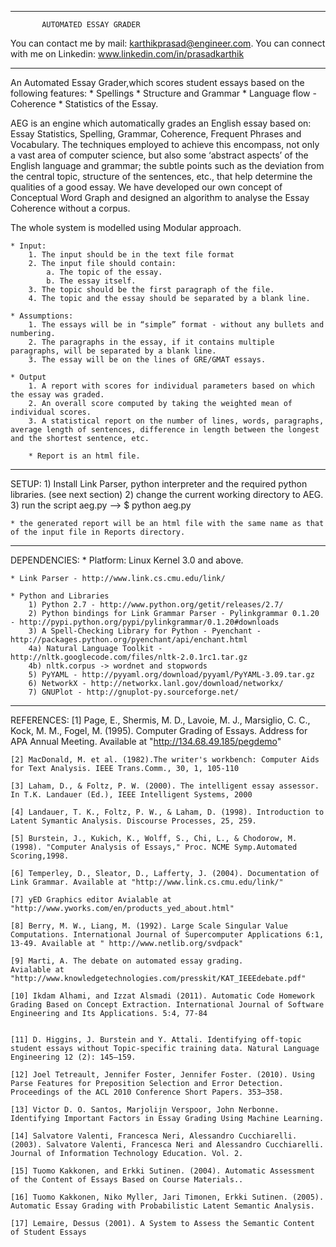 ***********************************************************************************************************
		   AUTOMATED ESSAY GRADER
You can contact me by mail: karthikprasad@engineer.com.
You can connect with me on Linkedin: www.linkedin.com/in/prasadkarthik
***********************************************************************************************************

An Automated Essay Grader,which scores student essays based on the following features:
	* Spellings
	* Structure and Grammar
	* Language flow - Coherence
	* Statistics of the Essay.

AEG is an engine which automatically grades an English essay based on: Essay Statistics, Spelling, Grammar, Coherence, Frequent Phrases and Vocabulary. The techniques employed to achieve this encompass, not only a vast area of computer science, but also some ‘abstract aspects’ of the English language and grammar; the subtle points such as the deviation from the central topic, structure of the sentences, etc., that help determine the qualities of a good essay. We have developed our own concept of Conceptual Word Graph and designed an algorithm to analyse the Essay Coherence without a corpus.

The whole system is modelled using Modular approach.

	* Input:
		1. The input should be in the text file format
		2. The input file should contain:
			a. The topic of the essay.
			b. The essay itself.
		3. The topic should be the first paragraph of the file.
		4. The topic and the essay should be separated by a blank line.

	* Assumptions:
		1. The essays will be in “simple” format - without any bullets and numbering.
		2. The paragraphs in the essay, if it contains multiple paragraphs, will be separated by a blank line.
		3. The essay will be on the lines of GRE/GMAT essays.

	* Output
		1. A report with scores for individual parameters based on which the essay was graded.
		2. An overall score computed by taking the weighted mean of individual scores.
		3. A statistical report on the number of lines, words, paragraphs, average length of sentences, difference in length between the longest and the shortest sentence, etc.

		* Report is an html file.


***********************************************************************************************************

SETUP:
	1) Install Link Parser, python interpreter and the required python libraries. (see next section)
	2) change the current working directory to AEG.
	3) run the script aeg.py --> $ python aeg.py

	* the generated report will be an html file with the same name as that of the input file in Reports directory.

***********************************************************************************************************

DEPENDENCIES:
	* Platform:
		Linux Kernel 3.0 and above.

	* Link Parser - http://www.link.cs.cmu.edu/link/

	* Python and Libraries
		1) Python 2.7 - http://www.python.org/getit/releases/2.7/
		2) Python bindings for Link Grammar Parser - Pylinkgrammar 0.1.20 - http://pypi.python.org/pypi/pylinkgrammar/0.1.20#downloads
		3) A Spell-Checking Library for Python - Pyenchant - http://packages.python.org/pyenchant/api/enchant.html
		4a) Natural Language Toolkit - http://nltk.googlecode.com/files/nltk-2.0.1rc1.tar.gz
		4b) nltk.corpus -> wordnet and stopwords
		5) PyYAML - http://pyyaml.org/download/pyyaml/PyYAML-3.09.tar.gz
		6) NetworkX - http://networkx.lanl.gov/download/networkx/
		7) GNUPlot - http://gnuplot-py.sourceforge.net/

***********************************************************************************************************

REFERENCES:
	[1] Page, E., Shermis, M. D., Lavoie, M. J., Marsiglio, C. C., Kock, M. M., Fogel, M. (1995). Computer Grading of Essays. Address for APA Annual Meeting. Available at "http://134.68.49.185/pegdemo"

	[2] MacDonald, M. et al. (1982).The writer's workbench: Computer Aids for Text Analysis. IEEE Trans.Comm., 30, 1, 105-110

	[3] Laham, D., & Foltz, P. W. (2000). The intelligent essay assessor. In T.K. Landauer (Ed.), IEEE Intelligent Systems, 2000

	[4] Landauer, T. K., Foltz, P. W., & Laham, D. (1998). Introduction to Latent Symantic Analysis. Discourse Processes, 25, 259.

	[5] Burstein, J., Kukich, K., Wolff, S., Chi, L., & Chodorow, M. (1998). "Computer Analysis of Essays," Proc. NCME Symp.Automated Scoring,1998.

	[6] Temperley, D., Sleator, D., Lafferty, J. (2004). Documentation of Link Grammar. Available at "http://www.link.cs.cmu.edu/link/"

	[7] yED Graphics editor Avialable at "http://www.yworks.com/en/products_yed_about.html"

	[8] Berry, M. W., Liang, M. (1992). Large Scale Singular Value Computations. International Journal of Supercomputer Applications 6:1, 13-49. Available at " http://www.netlib.org/svdpack"

	[9] Marti, A. The debate on automated essay grading.
	Avialable at
	"http://www.knowledgetechnologies.com/presskit/KAT_IEEEdebate.pdf"

	[10] Ikdam Alhami, and Izzat Alsmadi (2011). Automatic Code Homework Grading Based on Concept Extraction. International Journal of Software Engineering and Its Applications. 5:4, 77-84


	[11] D. Higgins, J. Burstein and Y. Attali. Identifying off-topic student essays without Topic-specific training data. Natural Language Engineering 12 (2): 145–159.

	[12] Joel Tetreault, Jennifer Foster, Jennifer Foster. (2010). Using Parse Features for Preposition Selection and Error Detection. Proceedings of the ACL 2010 Conference Short Papers. 353–358.

	[13] Victor D. O. Santos, Marjolijn Verspoor, John Nerbonne. Identifying Important Factors in Essay Grading Using Machine Learning.

	[14] Salvatore Valenti, Francesca Neri, Alessandro Cucchiarelli. (2003). Salvatore Valenti, Francesca Neri and Alessandro Cucchiarelli. Journal of Information Technology Education. Vol. 2.

	[15] Tuomo Kakkonen, and Erkki Sutinen. (2004). Automatic Assessment of the Content of Essays Based on Course Materials..

	[16] Tuomo Kakkonen, Niko Myller, Jari Timonen, Erkki Sutinen. (2005). Automatic Essay Grading with Probabilistic Latent Semantic Analysis.

	[17] Lemaire, Dessus (2001). A System to Assess the Semantic Content of Student Essays